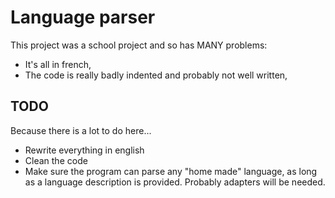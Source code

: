 # Language parser

This project was a school project and so has MANY problems:
- It's all in french,
- The code is really badly indented and probably not well written,

## TODO

Because there is a lot to do here...
- Rewrite everything in english
- Clean the code
- Make sure the program can parse any "home made" language, as long
	as a language description is provided. Probably adapters will be needed.
